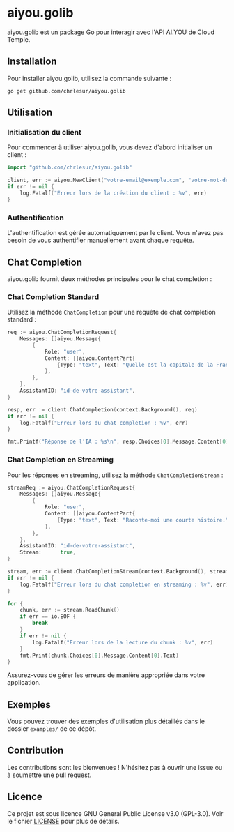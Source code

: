 
# aiyou.golib

aiyou.golib est un package Go pour interagir avec l'API AI.YOU de Cloud Temple.

## Installation

Pour installer aiyou.golib, utilisez la commande suivante :

```
go get github.com/chrlesur/aiyou.golib
```

## Utilisation

### Initialisation du client

Pour commencer à utiliser aiyou.golib, vous devez d'abord initialiser un client :

```go
import "github.com/chrlesur/aiyou.golib"

client, err := aiyou.NewClient("votre-email@exemple.com", "votre-mot-de-passe")
if err != nil {
    log.Fatalf("Erreur lors de la création du client : %v", err)
}
```

### Authentification

L'authentification est gérée automatiquement par le client. Vous n'avez pas besoin de vous authentifier manuellement avant chaque requête.

## Chat Completion

aiyou.golib fournit deux méthodes principales pour le chat completion :

### Chat Completion Standard

Utilisez la méthode `ChatCompletion` pour une requête de chat completion standard :

```go
req := aiyou.ChatCompletionRequest{
    Messages: []aiyou.Message{
        {
            Role: "user",
            Content: []aiyou.ContentPart{
                {Type: "text", Text: "Quelle est la capitale de la France ?"},
            },
        },
    },
    AssistantID: "id-de-votre-assistant",
}

resp, err := client.ChatCompletion(context.Background(), req)
if err != nil {
    log.Fatalf("Erreur lors du chat completion : %v", err)
}

fmt.Printf("Réponse de l'IA : %s\n", resp.Choices[0].Message.Content[0].Text)
```

### Chat Completion en Streaming

Pour les réponses en streaming, utilisez la méthode `ChatCompletionStream` :

```go
streamReq := aiyou.ChatCompletionRequest{
    Messages: []aiyou.Message{
        {
            Role: "user",
            Content: []aiyou.ContentPart{
                {Type: "text", Text: "Raconte-moi une courte histoire."},
            },
        },
    },
    AssistantID: "id-de-votre-assistant",
    Stream:      true,
}

stream, err := client.ChatCompletionStream(context.Background(), streamReq)
if err != nil {
    log.Fatalf("Erreur lors du chat completion en streaming : %v", err)
}

for {
    chunk, err := stream.ReadChunk()
    if err == io.EOF {
        break
    }
    if err != nil {
        log.Fatalf("Erreur lors de la lecture du chunk : %v", err)
    }
    fmt.Print(chunk.Choices[0].Message.Content[0].Text)
}
```

Assurez-vous de gérer les erreurs de manière appropriée dans votre application.

## Exemples

Vous pouvez trouver des exemples d'utilisation plus détaillés dans le dossier `examples/` de ce dépôt.

## Contribution

Les contributions sont les bienvenues ! N'hésitez pas à ouvrir une issue ou à soumettre une pull request.

## Licence

Ce projet est sous licence GNU General Public License v3.0 (GPL-3.0). Voir le fichier [LICENSE](LICENSE) pour plus de détails.

